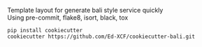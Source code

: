 Template layout for generate bali style service quickly  
Using pre-commit, flake8, isort, black, tox

```shell
pip install cookiecutter
cookiecutter https://github.com/Ed-XCF/cookiecutter-bali.git
```
